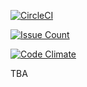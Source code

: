 [![CircleCI](https://circleci.com/gh/burntham/budget-tool/tree/master.svg?style=svg)](https://circleci.com/gh/burntham/budget-tool/tree/master)

[![Issue Count](https://codeclimate.com/github/burntham/budget-tool/badges/issue_count.svg)](https://codeclimate.com/github/burntham/budget-tool)

[![Code Climate](https://codeclimate.com/github/burntham/budget-tool/badges/gpa.svg)](https://codeclimate.com/github/burntham/budget-tool)

TBA
